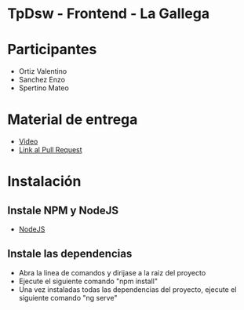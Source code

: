# TpDsw - Frontend - La Gallega

# Participantes
- Ortiz Valentino
- Sanchez Enzo
- Spertino Mateo
# Material de entrega
- [Video](https://drive.google.com/file/d/1M3vf3ebXdHF9g58jad-GcBSUtBgUg9-H/view?usp=sharing)
- [Link al Pull Request](https://github.com/enzosanchezariel/TpDsw-Frontend/pull/1)
# Instalación
## Instale NPM y NodeJS
- [NodeJS](https://nodejs.org/en/download/)
## Instale las dependencias
- Abra la linea de comandos y dirijase a la raiz del proyecto
- Ejecute el siguiente comando "npm install"
- Una vez instaladas todas las dependencias del proyecto, ejecute el siguiente comando "ng serve"
